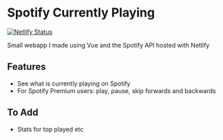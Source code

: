 # Spotify Currently Playing
[![Netlify Status](https://api.netlify.com/api/v1/badges/08c7d448-58fd-4d2c-a3e0-c4cfe7748d0e/deploy-status)](https://app.netlify.com/sites/spotifycurrentlyplaying/deploys)

Small webapp I made using Vue and the Spotify API hosted with Netlify

## Features
- See what is currently playing on Spotify
- For Spotify Premium users: play, pause, skip forwards and backwards

## To Add
- Stats for top played etc